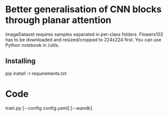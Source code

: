 # Better generalisation of CNN blocks through planar attention
ImageDataset requires samples separated in per-class folders.
Flowers102 has to be downloaded and resized/cropped to 224x224 first. You can use Python notebook in /utils.


## Installing
pip install -r requirements.txt

# Code
train.py [--config config.yaml] [--wandb]